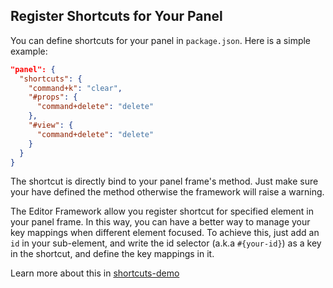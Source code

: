 ## Register Shortcuts for Your Panel

You can define shortcuts for your panel in `package.json`. Here is a simple example:

```json
"panel": {
  "shortcuts": {
    "command+k": "clear",
    "#props": {
      "command+delete": "delete"
    },
    "#view": {
      "command+delete": "delete"
    }
  }
}
```

The shortcut is directly bind to your panel frame's method. Just make sure your have defined
the method otherwise the framework will raise a warning.

The Editor Framework allow you register shortcut for specified element in your panel frame.
In this way, you can have a better way to manage your key mappings when different element focused.
To achieve this, just add an `id` in your sub-element, and write the id selector (a.k.a `#{your-id}`)
as a key in the shortcut, and define the key mappings in it.

Learn more about this in [shortcuts-demo](https://github.com/fireball-x/editor-framework/tree/master/demo/shortcuts)
